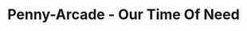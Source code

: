 ---
layout: external-post
external_link: https://www.penny-arcade.com/news/post/2020/10/26/prayer
title: Penny-Arcade - Our Time Of Need
---